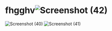 # fhgghv![Screenshot (42)](https://user-images.githubusercontent.com/88093931/192853884-5d4d7eac-a8b9-47c4-a2a1-14e312ba2809.png)
![Screenshot (40)](https://user-images.githubusercontent.com/88093931/192853962-f5885107-4794-4ed2-a39d-929918617548.png)
![Screenshot (41)](https://user-images.githubusercontent.com/88093931/192854024-5745370e-33a7-40c5-9f36-7b25e4f89693.png)

